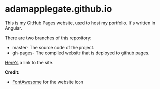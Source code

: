 # adamapplegate.github.io
This is my GitHub Pages website, used to host my portfolio. It's written in Angular.

There are two branches of this repository:
* master- The source code of the project.
* gh-pages- The compiled website that is deployed to github pages.

[Here's](https://adamapplegate.github.io) a link to the site.

**Credit:**
* [FontAwesome](https://fontawesome.com/license) for the website icon 

